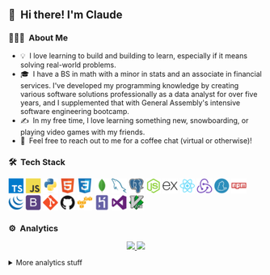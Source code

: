 ## 👋 &nbsp;Hi there! I'm Claude

### 👨🏻‍💻 &nbsp;About Me

- 💡 &nbsp;I love learning to build and building to learn, especially if it means solving real-world problems.
- 🎓 &nbsp;I have a BS in math with a minor in stats and an associate in financial services. I've developed my programming knowledge by creating various software solutions professionally as a data analyst for over five years, and I supplemented that with General Assembly's intensive software engineering bootcamp.
- ✍️ &nbsp;In my free time, I love learning something new, snowboarding, or playing video games with my friends.
- 💬 &nbsp;Feel free to reach out to me for a coffee chat (virtual or otherwise)!

### 🛠 &nbsp;Tech Stack

<p align="left">
  <img src="https://raw.githubusercontent.com/devicons/devicon/master/icons/typescript/typescript-original.svg" alt="TypeScript" width="30" height="30" title="TypeScript" />
  <img src="https://raw.githubusercontent.com/devicons/devicon/master/icons/javascript/javascript-original.svg" alt="JavaScript" width="30" height="30" title="JavaScript" />
  <img src="https://raw.githubusercontent.com/devicons/devicon/master/icons/python/python-original.svg" alt="Python" width="30" height="30" title="Python" />
  <img src="https://raw.githubusercontent.com/devicons/devicon/master/icons/html5/html5-original.svg" alt="HTML" width="30" height="30" title="HTML" />
  <img src="https://raw.githubusercontent.com/devicons/devicon/master/icons/css3/css3-original.svg" alt="CSS" width="30" height="30" title="CSS" />
  <img src="https://raw.githubusercontent.com/devicons/devicon/master/icons/mongodb/mongodb-original.svg" alt="MongoDB" width="30" height="30" title="MongoDB" />
  <img src="https://raw.githubusercontent.com/devicons/devicon/master/icons/mysql/mysql-original.svg" alt="MySQL" width="30" height="30" title="MySQL" />
  <img src="https://raw.githubusercontent.com/devicons/devicon/master/icons/postgresql/postgresql-original.svg" alt="PostgreSQL" width="30" height="30" title="PostgreSQL" />
  <img src="https://raw.githubusercontent.com/devicons/devicon/master/icons/nodejs/nodejs-original.svg" alt="Node.js" width="30" height="30" title="Node.js" />
  <img src="https://raw.githubusercontent.com/devicons/devicon/master/icons/express/express-original.svg" alt="Express.js" width="30" height="30" title="Express.js" />
  <img src="https://raw.githubusercontent.com/devicons/devicon/master/icons/react/react-original.svg" alt="React.js" width="30" height="30" title="React.js" />
  <img src="https://raw.githubusercontent.com/devicons/devicon/master/icons/redux/redux-original.svg" alt="Redux" width="30" height="30" title="Redux" />
  <img src="https://raw.githubusercontent.com/devicons/devicon/master/icons/yarn/yarn-original.svg" alt="Yarn" width="30" height="30" title="Yarn" />
  <img src="https://raw.githubusercontent.com/devicons/devicon/master/icons/npm/npm-original-wordmark.svg" alt="NPM" width="30" height="30" title="NPM" />
  <img src="https://raw.githubusercontent.com/devicons/devicon/master/icons/jquery/jquery-original.svg" alt="jQuery" width="30" height="30" title="jQuery" />
  <img src="https://raw.githubusercontent.com/devicons/devicon/master/icons/bootstrap/bootstrap-plain.svg" alt="Bootstrap" width="30" height="30" title="Bootstrap" />
  <img src="https://raw.githubusercontent.com/devicons/devicon/master/icons/git/git-original.svg" alt="Git" width="30" height="30" title="Git" />
  <img src="https://raw.githubusercontent.com/devicons/devicon/master/icons/github/github-original.svg" alt="GitHub" width="30" height="30" title="GitHub" />
  <img src="https://raw.githubusercontent.com/devicons/devicon/master/icons/amazonwebservices/amazonwebservices-original.svg" alt="Amazon Web Services" width="30" height="30" title="Amazon Web Services" />
  <img src="https://raw.githubusercontent.com/devicons/devicon/master/icons/heroku/heroku-plain.svg" alt="Heroku" width="30" height="30" title="Heroku" />
  <img src="https://raw.githubusercontent.com/devicons/devicon/master/icons/visualstudio/visualstudio-plain.svg" alt="VS Code" width="30" height="30" title="Visual Studio Code" />
  <img src="https://raw.githubusercontent.com/devicons/devicon/master/icons/vim/vim-original.svg" alt="Vim" width="30" height="30" title="Vim" />
</p>

### ⚙️ &nbsp;Analytics

<p align="center">
<a href="https://github.com/anuraghazra/github-readme-stats">
  <img height="180em" src="https://github-readme-stats-eight-theta.vercel.app/api?username=claudealdric&show_icons=true&theme=vue-dark&include_all_commits=true&count_private=true" />
  <img height="180em" src="https://github-readme-stats-eight-theta.vercel.app/api/top-langs/?username=claudealdric&layout=compact&exclude_lang=java+r&theme=vue-dark" />
</a>
</p>

<details>
  <summary>
    More analytics stuff
  </summary>
  
  <br />
  
<!--START_SECTION:waka-->
![Lines of code](https://img.shields.io/badge/From%20Hello%20World%20I%27ve%20Written-505616%20lines%20of%20code-blue)

**I'm a Night 🦉** 

```text
🌞 Morning    235 commits    ███░░░░░░░░░░░░░░░░░░░░░░   14.65% 
🌆 Daytime    486 commits    ███████░░░░░░░░░░░░░░░░░░   30.3% 
🌃 Evening    518 commits    ████████░░░░░░░░░░░░░░░░░   32.29% 
🌙 Night      365 commits    █████░░░░░░░░░░░░░░░░░░░░   22.76%

```
📅 **I'm Most Productive on Thursday** 

```text
Monday       298 commits    ████░░░░░░░░░░░░░░░░░░░░░   18.58% 
Tuesday      272 commits    ████░░░░░░░░░░░░░░░░░░░░░   16.96% 
Wednesday    225 commits    ███░░░░░░░░░░░░░░░░░░░░░░   14.03% 
Thursday     352 commits    █████░░░░░░░░░░░░░░░░░░░░   21.95% 
Friday       226 commits    ███░░░░░░░░░░░░░░░░░░░░░░   14.09% 
Saturday     144 commits    ██░░░░░░░░░░░░░░░░░░░░░░░   8.98% 
Sunday       87 commits     █░░░░░░░░░░░░░░░░░░░░░░░░   5.42%

```


📊 **This Week I Spent My Time On** 

```text
⌚︎ Time Zone: America/New_York

💬 Programming Languages: 
TypeScript               13 hrs              ███████████████░░░░░░░░░░   61.95% 
JSON                     3 hrs 16 mins       ████░░░░░░░░░░░░░░░░░░░░░   15.62% 
JavaScript               1 hr 59 mins        ██░░░░░░░░░░░░░░░░░░░░░░░   9.51% 
Git                      52 mins             █░░░░░░░░░░░░░░░░░░░░░░░░   4.18% 
Other                    42 mins             ░░░░░░░░░░░░░░░░░░░░░░░░░   3.34%

🔥 Editors: 
VS Code                  20 hrs 6 mins       ████████████████████████░   95.82% 
Vim                      52 mins             █░░░░░░░░░░░░░░░░░░░░░░░░   4.18%

🐱‍💻 Projects: 
twitter-clone            9 hrs 12 mins       ███████████░░░░░░░░░░░░░░   43.85% 
dod-msep-job-feed-schedul4 hrs 37 mins       █████░░░░░░░░░░░░░░░░░░░░   22.01% 
dod-msep-client          2 hrs 38 mins       ███░░░░░░░░░░░░░░░░░░░░░░   12.62% 
dod-msep-partners-api    2 hrs 4 mins        ██░░░░░░░░░░░░░░░░░░░░░░░   9.91% 
sandbox                  1 hr 37 mins        ██░░░░░░░░░░░░░░░░░░░░░░░   7.71%

💻 Operating System: 
Linux                    11 hrs 10 mins      █████████████░░░░░░░░░░░░   53.23% 
Mac                      9 hrs 46 mins       ███████████░░░░░░░░░░░░░░   46.6% 
Windows                  2 mins              ░░░░░░░░░░░░░░░░░░░░░░░░░   0.17%

```


<!--END_SECTION:waka-->
</details>
